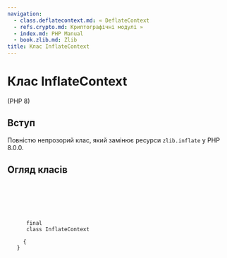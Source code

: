 ```yaml
---
navigation:
  - class.deflatecontext.md: « DeflateContext
  - refs.crypto.md: Криптографічні модулі »
  - index.md: PHP Manual
  - book.zlib.md: Zlib
title: Клас InflateContext
---
```

# Клас InflateContext

(PHP 8)

## Вступ

Повністю непрозорий клас, який замінює ресурси `zlib.inflate` у PHP 8.0.0.

## Огляд класів

```synopsis

     
    

    
     
      final
      class InflateContext
     
     {
   }
```
